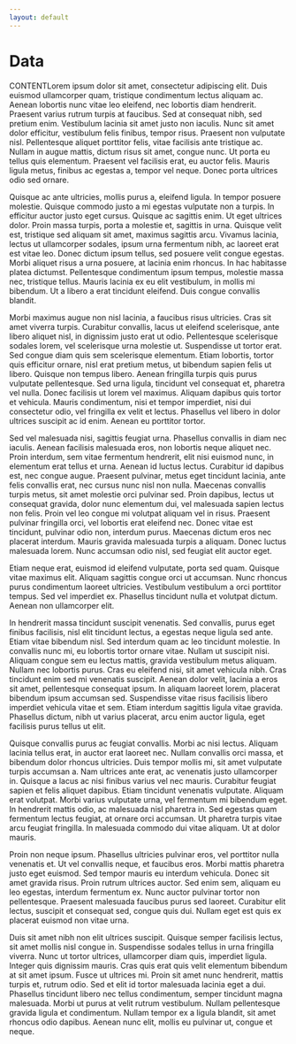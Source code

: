 ```yaml
---
layout: default
---
```


# Data

CONTENTLorem ipsum dolor sit amet, consectetur adipiscing elit. Duis euismod ullamcorper quam, tristique condimentum lectus aliquam ac. Aenean lobortis nunc vitae leo eleifend, nec lobortis diam hendrerit. Praesent varius rutrum turpis at faucibus. Sed at consequat nibh, sed pretium enim. Vestibulum lacinia sit amet justo non iaculis. Nunc sit amet dolor efficitur, vestibulum felis finibus, tempor risus. Praesent non vulputate nisl. Pellentesque aliquet porttitor felis, vitae facilisis ante tristique ac. Nullam in augue mattis, dictum risus sit amet, congue nunc. Ut porta eu tellus quis elementum. Praesent vel facilisis erat, eu auctor felis. Mauris ligula metus, finibus ac egestas a, tempor vel neque. Donec porta ultrices odio sed ornare.

Quisque ac ante ultricies, mollis purus a, eleifend ligula. In tempor posuere molestie. Quisque commodo justo a mi egestas vulputate non a turpis. In efficitur auctor justo eget cursus. Quisque ac sagittis enim. Ut eget ultrices dolor. Proin massa turpis, porta a molestie et, sagittis in urna. Quisque velit est, tristique sed aliquam sit amet, maximus sagittis arcu. Vivamus lacinia, lectus ut ullamcorper sodales, ipsum urna fermentum nibh, ac laoreet erat est vitae leo. Donec dictum ipsum tellus, sed posuere velit congue egestas. Morbi aliquet risus a urna posuere, at lacinia enim rhoncus. In hac habitasse platea dictumst. Pellentesque condimentum ipsum tempus, molestie massa nec, tristique tellus. Mauris lacinia ex eu elit vestibulum, in mollis mi bibendum. Ut a libero a erat tincidunt eleifend. Duis congue convallis blandit.

Morbi maximus augue non nisl lacinia, a faucibus risus ultricies. Cras sit amet viverra turpis. Curabitur convallis, lacus ut eleifend scelerisque, ante libero aliquet nisl, in dignissim justo erat ut odio. Pellentesque scelerisque sodales lorem, vel scelerisque urna molestie ut. Suspendisse ut tortor erat. Sed congue diam quis sem scelerisque elementum. Etiam lobortis, tortor quis efficitur ornare, nisl erat pretium metus, ut bibendum sapien felis ut libero. Quisque non tempus libero. Aenean fringilla turpis quis purus vulputate pellentesque. Sed urna ligula, tincidunt vel consequat et, pharetra vel nulla. Donec facilisis ut lorem vel maximus. Aliquam dapibus quis tortor et vehicula. Mauris condimentum, nisi et tempor imperdiet, nisi dui consectetur odio, vel fringilla ex velit et lectus. Phasellus vel libero in dolor ultrices suscipit ac id enim. Aenean eu porttitor tortor.

Sed vel malesuada nisi, sagittis feugiat urna. Phasellus convallis in diam nec iaculis. Aenean facilisis malesuada eros, non lobortis neque aliquet nec. Proin interdum, sem vitae fermentum hendrerit, elit nisi euismod nunc, in elementum erat tellus et urna. Aenean id luctus lectus. Curabitur id dapibus est, nec congue augue. Praesent pulvinar, metus eget tincidunt lacinia, ante felis convallis erat, nec cursus nunc nisl non nulla. Maecenas convallis turpis metus, sit amet molestie orci pulvinar sed. Proin dapibus, lectus ut consequat gravida, dolor nunc elementum dui, vel malesuada sapien lectus non felis. Proin vel leo congue mi volutpat aliquam vel in risus. Praesent pulvinar fringilla orci, vel lobortis erat eleifend nec. Donec vitae est tincidunt, pulvinar odio non, interdum purus. Maecenas dictum eros nec placerat interdum. Mauris gravida malesuada turpis a aliquam. Donec luctus malesuada lorem. Nunc accumsan odio nisl, sed feugiat elit auctor eget.

Etiam neque erat, euismod id eleifend vulputate, porta sed quam. Quisque vitae maximus elit. Aliquam sagittis congue orci ut accumsan. Nunc rhoncus purus condimentum laoreet ultricies. Vestibulum vestibulum a orci porttitor tempus. Sed vel imperdiet ex. Phasellus tincidunt nulla et volutpat dictum. Aenean non ullamcorper elit.

In hendrerit massa tincidunt suscipit venenatis. Sed convallis, purus eget finibus facilisis, nisl elit tincidunt lectus, a egestas neque ligula sed ante. Etiam vitae bibendum nisl. Sed interdum quam ac leo tincidunt molestie. In convallis nunc mi, eu lobortis tortor ornare vitae. Nullam ut suscipit nisi. Aliquam congue sem eu lectus mattis, gravida vestibulum metus aliquam. Nullam nec lobortis purus. Cras eu eleifend nisi, sit amet vehicula nibh. Cras tincidunt enim sed mi venenatis suscipit. Aenean dolor velit, lacinia a eros sit amet, pellentesque consequat ipsum. In aliquam laoreet lorem, placerat bibendum ipsum accumsan sed. Suspendisse vitae risus facilisis libero imperdiet vehicula vitae et sem. Etiam interdum sagittis ligula vitae gravida. Phasellus dictum, nibh ut varius placerat, arcu enim auctor ligula, eget facilisis purus tellus ut elit.

Quisque convallis purus ac feugiat convallis. Morbi ac nisi lectus. Aliquam lacinia tellus erat, in auctor erat laoreet nec. Nullam convallis orci massa, et bibendum dolor rhoncus ultricies. Duis tempor mollis mi, sit amet vulputate turpis accumsan a. Nam ultrices ante erat, ac venenatis justo ullamcorper in. Quisque a lacus ac nisi finibus varius vel nec mauris. Curabitur feugiat sapien et felis aliquet dapibus. Etiam tincidunt venenatis vulputate. Aliquam erat volutpat. Morbi varius vulputate urna, vel fermentum mi bibendum eget. In hendrerit mattis odio, ac malesuada nisl pharetra in. Sed egestas quam fermentum lectus feugiat, at ornare orci accumsan. Ut pharetra turpis vitae arcu feugiat fringilla. In malesuada commodo dui vitae aliquam. Ut at dolor mauris.

Proin non neque ipsum. Phasellus ultricies pulvinar eros, vel porttitor nulla venenatis et. Ut vel convallis neque, et faucibus eros. Morbi mattis pharetra justo eget euismod. Sed tempor mauris eu interdum vehicula. Donec sit amet gravida risus. Proin rutrum ultrices auctor. Sed enim sem, aliquam eu leo egestas, interdum fermentum ex. Nunc auctor pulvinar tortor non pellentesque. Praesent malesuada faucibus purus sed laoreet. Curabitur elit lectus, suscipit et consequat sed, congue quis dui. Nullam eget est quis ex placerat euismod non vitae urna.

Duis sit amet nibh non elit ultrices suscipit. Quisque semper facilisis lectus, sit amet mollis nisl congue in. Suspendisse sodales tellus in urna fringilla viverra. Nunc ut tortor ultrices, ullamcorper diam quis, imperdiet ligula. Integer quis dignissim mauris. Cras quis erat quis velit elementum bibendum at sit amet ipsum. Fusce ut ultrices mi. Proin sit amet nunc hendrerit, mattis turpis et, rutrum odio. Sed et elit id tortor malesuada lacinia eget a dui. Phasellus tincidunt libero nec tellus condimentum, semper tincidunt magna malesuada. Morbi ut purus at velit rutrum vestibulum. Nullam pellentesque gravida ligula et condimentum. Nullam tempor ex a ligula blandit, sit amet rhoncus odio dapibus. Aenean nunc elit, mollis eu pulvinar ut, congue et neque.



</div>

